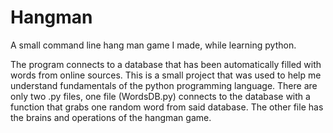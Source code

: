 # Hangman
A small command line hang man game I made, while learning python.

The program connects to a database that has been automatically filled with words from online sources. This is a small project that was used to help me understand fundamentals of the python programming language. There are only two .py files, one file (WordsDB.py) connects to the database with a function that grabs one random word from said database. The other file has the brains and operations of the hangman game.
